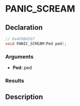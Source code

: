 # PANIC_SCREAM

## Declaration
```cpp
// 0x4F8B4507
void PANIC_SCREAM(Ped ped);
```

### Arguments
- **Ped:** ped

### Results

## Description
